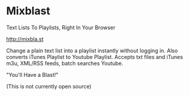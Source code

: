 Mixblast 
========
Text Lists To Playlists, Right In Your Browser

http://mixbla.st

Change a plain text list into a playlist instantly without logging in. Also converts iTunes Playlist to Youtube Playlist. Accepts txt files and iTunes m3u, XML/RSS feeds, batch searches Youtube.

 "You'll Have a Blast!"
 
 (This is not currently open source)
